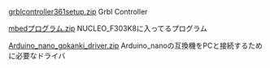 [grblcontroller361setup.zip](https://github.com/TeamBirdmanTrial/wiki/files/8453265/grblcontroller361setup.zip)
Grbl  Controller


[mbedプログラム.zip](https://github.com/TeamBirdmanTrial/wiki/files/8453273/mbed.zip)
NUCLEO_F303K8に入ってるプログラム



[Arduino_nano_gokanki_driver.zip](https://github.com/TeamBirdmanTrial/wiki/files/8453276/Arduino_nano_gokanki_driver.1.zip)
Arduino_nanoの互換機をPCと接続するために必要なドライバ
